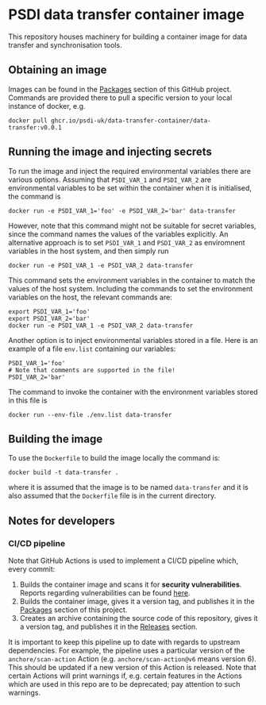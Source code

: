 # PSDI data transfer container image

This repository houses machinery for building a container image for
data transfer and synchronisation tools.

## Obtaining an image

Images can be found in  the [Packages](https://github.com/PSDI-UK/data-transfer-container/pkgs/container/data-transfer-container%2Fdata-transfer)
section of this GitHub project.
Commands are provided there to pull a specific version to your local
instance of docker, e.g.
```
docker pull ghcr.io/psdi-uk/data-transfer-container/data-transfer:v0.0.1
```

## Running the image and injecting secrets

To run the image and inject the required environmental variables
there are various options. Assuming that `PSDI_VAR_1` and `PSDI_VAR_2` are
environmental variables to be set within the container when it is initialised,
the command is
```
docker run -e PSDI_VAR_1='foo' -e PSDI_VAR_2='bar' data-transfer
```

However, note that this command might not be suitable for secret variables,
since the command names the values of the variables explicitly. An
alternative approach is to set `PSDI_VAR_1` and `PSDI_VAR_2` as
enviromnent variables in the host system, and then simply run
```
docker run -e PSDI_VAR_1 -e PSDI_VAR_2 data-transfer
```
This command sets the environment variables in the container to match
the values of the host system. Including the commands to
set the environment variables on the host, the relevant commands
are:
```
export PSDI_VAR_1='foo'
export PSDI_VAR_2='bar'
docker run -e PSDI_VAR_1 -e PSDI_VAR_2 data-transfer
```

Another option is to inject environmental variables stored in a file. Here
is an example of a file `env.list` containing our variables:
```
PSDI_VAR_1='foo'
# Note that comments are supported in the file!
PSDI_VAR_2='bar'
```
The command to invoke the container with the environment variables
stored in this file is
```
docker run --env-file ./env.list data-transfer
```


## Building the image

To use the `Dockerfile` to build the image locally the command is:
```
docker build -t data-transfer .
```
where it is assumed that the image is to be named `data-transfer` and it
is also assumed that the `Dockerfile` file is in the current
directory.


## Notes for developers

### CI/CD pipeline
Note that GitHub Actions is used to implement a CI/CD pipeline which, every
commit:
1. Builds the container image and scans it for **security vulnerabilities**.
   Reports regarding vulnerabilities can be found
   [here](https://github.com/PSDI-UK/data-transfer-container/security/code-scanning).
3. Builds the container image, gives it a version tag, and publishes it in
   the [Packages](https://github.com/PSDI-UK/data-transfer-container/pkgs/container/data-transfer-container%2Fdata-transfer)
   section of this project.
4. Creates an archive containing the source code of this repository, gives
   it a version tag, and publishes it in the [Releases](https://github.com/PSDI-UK/data-transfer-container/releases)
   section.

It is important to keep this pipeline up to date with regards to upstream
dependencies. For example, the pipeline uses a particular version of the
`anchore/scan-action` Action (e.g. `anchore/scan-action@v6` means version 6).
This should be updated if a new version of this Action is released. Note that
certain Actions will print warnings if, e.g. certain features in the Actions
which are used in this repo are to be deprecated; pay attention to such
warnings.

